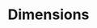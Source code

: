 ---
bigquery: https://console.cloud.google.com/bigquery?p=covid-19-dimensions-ai&page=table&d=data&t=publications
contributors: Digital Science, https://www.digital-science.com/
cost: Free for personal, non-commercial use.
description: Dimensions contains more than 100 million publications, ranging from
  articles published in scholarly journals, books and book chapters, to preprints
  and conference proceedings. All publications are contextualized with linked data
  sets, funding, publications, patents, clinical trials, and policy documents. You
  can also view associated categories, funders, institutions, and researcher profiles.
documentation: https://docs.dimensions.ai/bigquery/index.html
last_edit: Mon, 04 Apr 2022 19:04:00 GMT
location: https://www.dimensions.ai/products/free/
maintained_by: Digital Science, https://www.digital-science.com/
schema_fields: '[''category_hrcs_hc'', ''funder_orgs'', ''source_id'', ''parent_id'',
  ''research_org_state_codes'', ''journal'', ''original_assignee_countries'', ''funding_amount'',
  ''assignee_countries'', ''date_print'', ''resulting_publication_ids'', ''jurisdiction'',
  ''funding_chf'', ''publication_ids'', ''repository_url'', ''funding_cny'', ''associated_publication_id'',
  ''funder_org_acronyms'', ''doi'', ''abstract'', ''arxiv_id'', ''embargo_date'',
  ''established'', ''category_rcdc'', ''aliases'', ''ipcr'', ''reference_ids'', ''current_assignee_countries'',
  ''address'', ''kind'', ''funding_details'', ''journal_lists'', ''supporting_grant_ids'',
  ''category_bra'', ''open_access_categories_v2'', ''altmetrics'', ''funder_org'',
  ''pmid'', ''conference'', ''category_for'', ''conditions'', ''date_inserted'', ''id'',
  ''relationships'', ''links'', ''name'', ''granted_date'', ''categories'', ''title'',
  ''funder_org_countries'', ''grant_number'', ''types'', ''wikipedia_url'', ''original_abstract'',
  ''legal_status'', ''date_imported_gbq'', ''funding_eur'', ''start_date'', ''concepts'',
  ''foa_number'', ''inventor_names'', ''citations'', ''labels'', ''investigators'',
  ''gender'', ''end_year'', ''pages'', ''filing_date'', ''citation_string'', ''original_assignee_orgs'',
  ''description'', ''application_number'', ''date_online'', ''research_org_state_names'',
  ''funder_org_state_codes'', ''associated_publication_pmid'', ''research_org_countries'',
  ''acronyms'', ''funder_org_cities'', ''isbn'', ''priority_date'', ''interventions'',
  ''original_title'', ''associated_publication_doi'', ''research_org_city_names'',
  ''phase'', ''associated_publication_arxiv_id'', ''open_access_categories'', ''status'',
  ''research_org_country_names'', ''proceedings_title'', ''publisher'', ''mesh_terms'',
  ''repository_id'', ''family_members_ids'', ''cited_by_ids'', ''funding_cad'', ''created_date'',
  ''category_hra'', ''legal_events'', ''priority_year'', ''funding_usd'', ''funding_nzd'',
  ''end_date'', ''funding_aud'', ''publication_date'', ''metrics'', ''research_org_cities'',
  ''original_assignee'', ''license'', ''category_icrp_cso'', ''family_count'', ''authors'',
  ''family_id'', ''category_hrcs_rac'', ''category_sdg'', ''funding_currency'', ''external_ids'',
  ''repository_name'', ''assignee_orgs'', ''subtitles'', ''filing_year'', ''funder_countries'',
  ''cpc'', ''clinical_trial_ids'', ''volume'', ''associated_grant_ids'', ''book_series_title'',
  ''brief_title'', ''publication_year'', ''filing_status'', ''pmcid'', ''acknowledgements'',
  ''research_orgs'', ''active_years'', ''type'', ''language'', ''eisbn'', ''mesh_headings'',
  ''issue'', ''category_icrp_ct'', ''editors'', ''funding_gbp'', ''current_assignee_orgs'',
  ''date_normal'', ''granted_year'', ''organisation_details'', ''researcher_ids'',
  ''year'', ''expiration_year'', ''resulting_publication_doi'', ''citations_count'',
  ''registry'', ''date'', ''date_modified'', ''expiration_date'', ''start_year'',
  ''email_address'', ''acronym'', ''current_assignee'', ''book_title'', ''patent_ids'',
  ''category_uoa'', ''linkout'', ''funding_jpy'']'
shortname: dimensions
tags:
- scholarly literature
- patents
- funding
- clinical trials
- academic profiles
terms_of_use: 'Use of both the Dimensions COVID-19 dataset and full Dimensions dataset
  are subject to the Dimensions Terms of use: https://www.dimensions.ai/policies-terms-legal '
title: Dimensions
uuid: dcff88bd-fe6b-4fdb-8159-809bf9d7bc1c
---